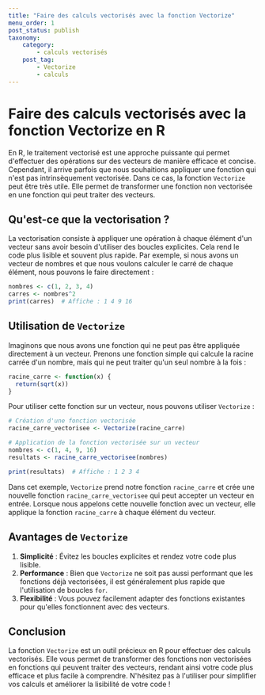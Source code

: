 ```yaml
---
title: "Faire des calculs vectorisés avec la fonction Vectorize"
menu_order: 1
post_status: publish
taxonomy:
    category:
        - calculs vectorisés
    post_tag:
        - Vectorize
        - calculs
---
```


# Faire des calculs vectorisés avec la fonction Vectorize en R

En R, le traitement vectorisé est une approche puissante qui permet d'effectuer des opérations sur des vecteurs de manière efficace et concise. Cependant, il arrive parfois que nous souhaitions appliquer une fonction qui n'est pas intrinsèquement vectorisée. Dans ce cas, la fonction `Vectorize` peut être très utile. Elle permet de transformer une fonction non vectorisée en une fonction qui peut traiter des vecteurs.

## Qu'est-ce que la vectorisation ?

La vectorisation consiste à appliquer une opération à chaque élément d'un vecteur sans avoir besoin d'utiliser des boucles explicites. Cela rend le code plus lisible et souvent plus rapide. Par exemple, si nous avons un vecteur de nombres et que nous voulons calculer le carré de chaque élément, nous pouvons le faire directement :

```R
nombres <- c(1, 2, 3, 4)
carres <- nombres^2
print(carres)  # Affiche : 1 4 9 16
```

## Utilisation de `Vectorize`

Imaginons que nous avons une fonction qui ne peut pas être appliquée directement à un vecteur. Prenons une fonction simple qui calcule la racine carrée d'un nombre, mais qui ne peut traiter qu'un seul nombre à la fois :

```R
racine_carre <- function(x) {
  return(sqrt(x))
}
```

Pour utiliser cette fonction sur un vecteur, nous pouvons utiliser `Vectorize` :

```R
# Création d'une fonction vectorisée
racine_carre_vectorisee <- Vectorize(racine_carre)

# Application de la fonction vectorisée sur un vecteur
nombres <- c(1, 4, 9, 16)
resultats <- racine_carre_vectorisee(nombres)

print(resultats)  # Affiche : 1 2 3 4
```

Dans cet exemple, `Vectorize` prend notre fonction `racine_carre` et crée une nouvelle fonction `racine_carre_vectorisee` qui peut accepter un vecteur en entrée. Lorsque nous appelons cette nouvelle fonction avec un vecteur, elle applique la fonction `racine_carre` à chaque élément du vecteur.

## Avantages de `Vectorize`

1. **Simplicité** : Évitez les boucles explicites et rendez votre code plus lisible.
2. **Performance** : Bien que `Vectorize` ne soit pas aussi performant que les fonctions déjà vectorisées, il est généralement plus rapide que l'utilisation de boucles `for`.
3. **Flexibilité** : Vous pouvez facilement adapter des fonctions existantes pour qu'elles fonctionnent avec des vecteurs.

## Conclusion

La fonction `Vectorize` est un outil précieux en R pour effectuer des calculs vectorisés. Elle vous permet de transformer des fonctions non vectorisées en fonctions qui peuvent traiter des vecteurs, rendant ainsi votre code plus efficace et plus facile à comprendre. N'hésitez pas à l'utiliser pour simplifier vos calculs et améliorer la lisibilité de votre code !

